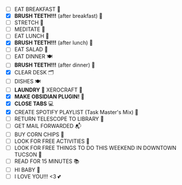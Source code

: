 - [ ] EAT BREAKFAST 🍳
- [x] **BRUSH TEETH!!!** (after breakfast) 🦷
- [ ] STRETCH 🤸
- [ ] MEDITATE 🧘
- [ ] EAT LUNCH 🥪
- [x] **BRUSH TEETH!!!** (after lunch) 🦷
- [ ] EAT SALAD 🥗
- [ ] EAT DINNER 🍽️
- [ ] **BRUSH TEETH!!!** (after dinner) 🦷
- [x] CLEAR DESK 🗂️
- [ ] DISHES 🍽️
- [ ] **LAUNDRY** 👕
XEROCRAFT 🔧
- [x] **MAKE OBSIDIAN PLUGIN!** 🔌
- [x] **CLOSE TABS** 💻
- [x] CREATE SPOTIFY PLAYLIST (Task Master's Mix) 🎵
- [ ] RETURN TELESCOPE TO LIBRARY 🔭
- [ ] GET MAIL FORWARDED 📬
- [ ] BUY CORN CHIPS 🌽
- [ ] LOOK FOR FREE ACTIVITIES 🎉
- [ ] LOOK FOR FREE THINGS TO DO THIS WEEKEND IN DOWNTOWN TUCSON 🌵
- [ ] READ FOR 15 MINUTES 📚
- [ ] HI BABY 👋
- [ ] I LOVE YOU!!! <3 💕